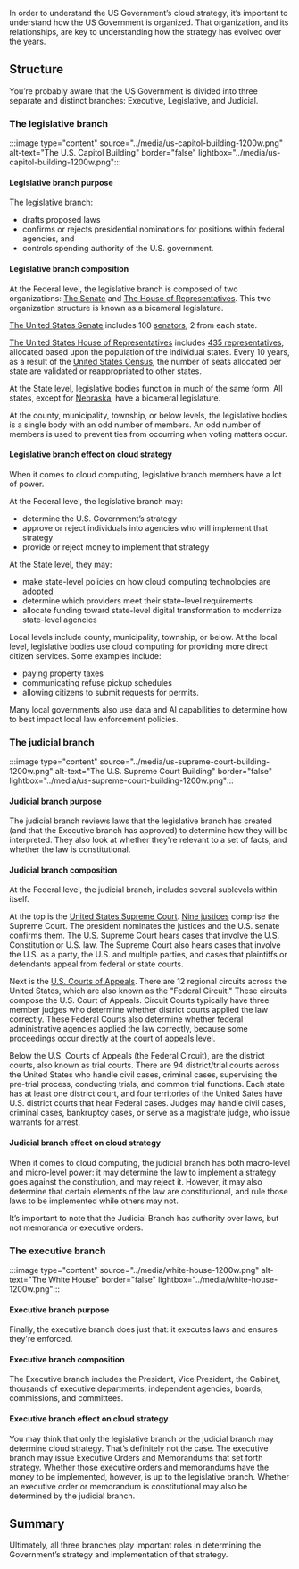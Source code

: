In order to understand the US Government’s cloud strategy, it’s important to understand how the US Government is organized. That organization, and its relationships, are key to understanding how the strategy has evolved over the years.

## Structure

You’re probably aware that the US Government is divided into three separate and distinct branches: Executive, Legislative, and Judicial.

### The legislative branch

:::image type="content" source="../media/us-capitol-building-1200w.png" alt-text="The U.S. Capitol Building" border="false" lightbox="../media/us-capitol-building-1200w.png":::

#### Legislative branch purpose

The legislative branch:

- drafts proposed laws
- confirms or rejects presidential nominations for positions within federal agencies, and
- controls spending authority of the U.S. government.

#### Legislative branch composition

At the Federal level, the legislative branch is composed of two organizations: [The Senate](https://www.senate.gov) and [The House of Representatives](https://www.house.gov). This two organization structure is known as a bicameral legislature.

[The United States Senate](https://www.senate.gov) includes 100 [senators](https://www.senate.gov/senators/), 2 from each state.

[The United States House of Representatives](https://www.house.gov) includes [435 representatives](https://www.house.gov/representatives), allocated based upon the population of the individual states. Every 10 years, as a result of the [United States Census](https://www.census.gov), the number of seats allocated per state are validated or reappropriated to other states.

At the State level, legislative bodies function in much of the same form. All states, except for [Nebraska](https://www.nebraska.gov), have a bicameral legislature.

At the county, municipality, township, or below levels, the legislative bodies is a single body with an odd number of members. An odd number of members is used to prevent ties from occurring when voting matters occur.

#### Legislative branch effect on cloud strategy

When it comes to cloud computing, legislative branch members have a lot of power.

At the Federal level, the legislative branch may:

- determine the U.S. Government’s strategy
- approve or reject individuals into agencies who will implement that strategy
- provide or reject money to implement that strategy

At the State level, they may:

- make state-level policies on how cloud computing technologies are adopted
- determine which providers meet their state-level requirements
- allocate funding toward state-level digital transformation to modernize state-level agencies

Local levels include county, municipality, township, or below. At the local level, legislative bodies use cloud computing for providing more direct citizen services. Some examples include:

- paying property taxes
- communicating refuse pickup schedules
- allowing citizens to submit requests for permits.
 
Many local governments also use data and AI capabilities to determine how to best impact local law enforcement policies.

### The judicial branch

:::image type="content" source="../media/us-supreme-court-building-1200w.png" alt-text="The U.S. Supreme Court Building" border="false" lightbox="../media/us-supreme-court-building-1200w.png":::

#### Judicial branch purpose

The judicial branch reviews laws that the legislative branch has created (and that the Executive branch has approved) to determine how they will be interpreted. They also look at whether they're relevant to a set of facts, and whether the law is constitutional.

#### Judicial branch composition

At the Federal level, the judicial branch, includes several sublevels within itself.

At the top is the [United States Supreme Court](https://www.supremecourt.gov/). [Nine justices](https://www.supremecourt.gov/about/justices.aspx) comprise the Supreme Court. The president nominates the justices and the U.S. senate confirms them. The U.S. Supreme Court hears cases that involve the U.S. Constitution or U.S. law. The Supreme Court also hears cases that involve the U.S. as a party, the U.S. and multiple parties, and cases that plaintiffs or defendants appeal from federal or state courts.

Next is the [U.S. Courts of Appeals](https://cafc.uscourts.gov/). There are 12 regional circuits across the United States, which are also known as the "Federal Circuit." These circuits compose the U.S. Court of Appeals. Circuit Courts typically have three member judges who determine whether district courts applied the law correctly. These Federal Courts also determine whether federal administrative agencies applied the law correctly, because some proceedings occur directly at the court of appeals level.

Below the U.S. Courts of Appeals (the Federal Circuit), are the district courts, also known as trial courts. There are 94 district/trial courts across the United States who handle civil cases, criminal cases, supervising the pre-trial process, conducting trials, and common trial functions. Each state has at least one district court, and four territories of the United Sates have U.S. district courts that hear Federal cases. Judges may handle civil cases, criminal cases, bankruptcy cases, or serve as a magistrate judge, who issue warrants for arrest.

#### Judicial branch effect on cloud strategy

When it comes to cloud computing, the judicial branch has both macro-level and micro-level power: it may determine the law to implement a strategy goes against the constitution, and may reject it. However, it may also determine that certain elements of the law are constitutional, and rule those laws to be implemented while others may not.

It’s important to note that the Judicial Branch has authority over laws, but not memoranda or executive orders.

### The executive branch

:::image type="content" source="../media/white-house-1200w.png" alt-text="The White House" border="false" lightbox="../media/white-house-1200w.png":::

#### Executive branch purpose

Finally, the executive branch does just that: it executes laws and ensures they're enforced.

#### Executive branch composition

The Executive branch includes the President, Vice President, the Cabinet, thousands of executive departments, independent agencies, boards, commissions, and committees.

#### Executive branch effect on cloud strategy

You may think that only the legislative branch or the judicial branch may determine cloud strategy. That’s definitely not the case. The executive branch may issue Executive Orders and Memorandums that set forth strategy. Whether those executive orders and memorandums have the money to be implemented, however, is up to the legislative branch. Whether an executive order or memorandum is constitutional may also be determined by the judicial branch.

## Summary

Ultimately, all three branches play important roles in determining the Government’s strategy and implementation of that strategy.
